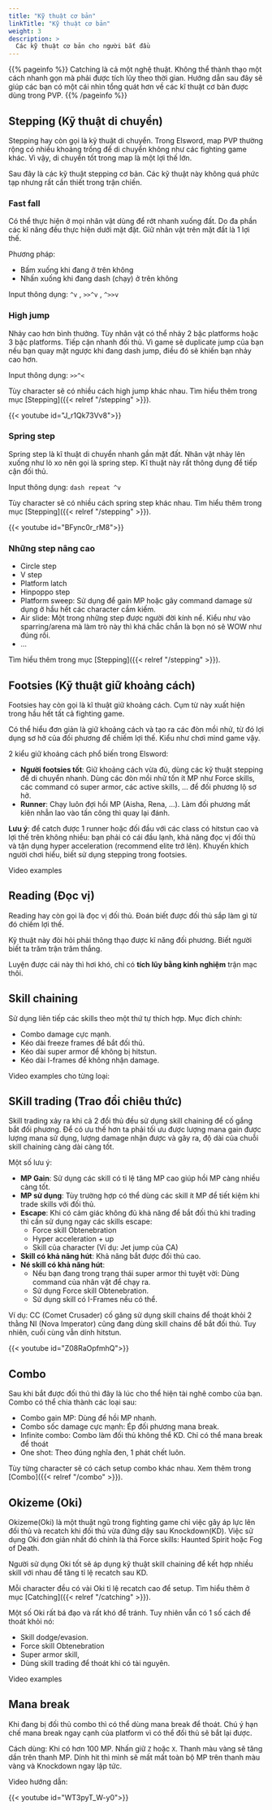 ```yaml
---
title: "Kỹ thuật cơ bản"
linkTitle: "Kỹ thuật cơ bản"
weight: 3
description: >
  Các kỹ thuật cơ bản cho người bắt đầu
---
```


{{% pageinfo %}}
Catching là cả một nghệ thuật. Không thể thành thạo một cách nhanh gọn mà phải được tích lũy theo thời gian. Hướng dẫn sau đây sẽ giúp các bạn có một cái nhìn tổng quát hơn về các kĩ thuật cơ bản được dùng trong PVP.
{{% /pageinfo %}}

## Stepping (Kỹ thuật di chuyển)

Stepping hay còn gọi là kỹ thuật di chuyển. Trong Elsword, map PVP thường rộng có nhiều khoảng trống để di chuyển không như các fighting game khác. Vì vậy, di chuyển tốt trong map là một lợi thế lớn.

Sau đây là các kỹ thuật stepping cơ bản. Các kỹ thuật này không quá phức tạp nhưng rất cần thiết trong trận chiến.

### Fast fall

Có thể thực hiện ở mọi nhân vật dùng để rớt nhanh xuống đất. Do đa phần các kĩ năng đều thực hiện dưới mặt đặt. Giữ nhân vật trên mặt đất là 1 lợi thế.

Phương pháp: 
- Bấm xuống khi đang ở trên không 
- Nhấn xuống khi đang dash (chạy) ở trên không

Input thông dụng: `^v`  , `>>^v`  ,  `^>>v`

### High jump

Nhảy cao hơn bình thưởng. Tùy nhân vật có thể nhảy 2 bậc platforms hoặc 3 bậc platforms. Tiếp cận nhanh đối thủ.
Vì game sẽ duplicate jump của bạn nếu bạn quay mặt ngược khi đang dash jump, điều đó sẽ khiến bạn nhảy cao hơn.

Input thông dụng: `>>^<`

Tùy character sẽ có nhiều cách high jump khác nhau. Tìm hiểu thêm trong mục [Stepping]({{< relref "/stepping" >}}).

<div style="max-width: 600px">{{< youtube id="J_r1Qk73Vv8">}}</div>

### Spring step
Spring step là kĩ thuật di chuyển nhanh gần mặt đất. Nhân vật nhảy lên xuống như lò xo nên gọi là spring step. Kĩ thuật này rất thông dụng để tiếp cận đối thủ. 

Input thông dụng: `dash repeat ^v`

Tùy character sẽ có nhiều cách spring step khác nhau. Tìm hiểu thêm trong mục [Stepping]({{< relref "/stepping" >}}).

<div style="max-width: 600px">{{< youtube id="BFync0r_rM8">}}</div>

### Những step nâng cao
- Circle step
- V step
- Platform latch
- Hinpoppo step
- Platform sweep: Sử dụng để gain MP hoặc gây command damage sử dụng ở hầu hết các character cầm kiếm.
- Air slide: Một trong những step được người đời kính nể. Kiểu như vào sparring/arena mà làm trò này thì khá chắc chắn là bọn nó sẽ WOW như đúng rồi.
- ...

Tìm hiểu thêm trong mục [Stepping]({{< relref "/stepping" >}}).

## Footsies (Kỹ thuật giữ khoảng cách)

Footsies hay còn gọi là kĩ thuật giữ khoảng cách. Cụm từ này xuất hiện trong hầu hết tất cả fighting game. 

Có thể hiểu đơn giản là giữ khoảng cách và tạo ra các đòn mồi nhử, từ đó lợi dụng sơ hở của đối phương để chiếm lợi thế. Kiểu như chơi mind game vậy.

2 kiểu giữ khoảng cách phổ biến trong Elsword:
- **Người footsies tốt**: Giữ khoảng cách vừa đủ, dùng các kỹ thuật stepping để di chuyển nhanh. Dùng các đòn mồi nhử tốn ít MP như Force skills, các command có super armor, các active skills, ... để đối phương lộ sơ hở.
- **Runner**: Chạy luôn đợi hồi MP (Aisha, Rena, ...). Làm đối phương mất kiên nhẫn lao vào tấn công thì quay lại đánh.

**Lưu ý**: để catch được 1 runner hoặc đối đầu với các class có hitstun cao và lợi thế trên không nhiều: bạn phải có cái đầu lạnh, khả năng đọc vị đối thủ và tận dụng hyper acceleration (recommend elite trở lên).
Khuyến khích người chơi hiểu, biết sử dụng stepping trong footsies.

Video examples

## Reading (Đọc vị)

Reading hay còn gọi là đọc vị đối thủ. Đoán biết được đối thủ sắp làm gì từ đó chiếm lợi thế. 

Kỹ thuật này đòi hỏi phải thông thạo được kĩ năng đối phương. Biết người biết ta trăm trận trăm thắng. 

Luyện được cái này thì hơi khó, chỉ có **tích lũy bằng kinh nghiệm** trận mạc thôi.

## Skill chaining

Sử dụng liên tiếp các skills theo một thứ tự thích hợp. Mục đích chính:
- Combo damage cực mạnh.
- Kéo dài freeze frames để bắt đối thủ.
- Kéo dài super armor để không bị hitstun.
- Kéo dài I-frames để không nhận damage.

Video examples cho từng loại: 

## SKill trading (Trao đổi chiêu thức)

Skill trading xảy ra khi cả 2 đổi thủ đều sử dụng skill chaining để cố gắng bắt đối phương. Để có ưu thế hơn ta phải tối ưu được lượng mana gain được lượng mana sử dụng, lượng damage nhận được và gây ra, độ dài của chuỗi skill chaining càng dài càng tốt.

Một số lưu ý:
- **MP Gain**: Sử dụng các skill có tỉ lệ tăng MP cao giúp hồi MP càng nhiều càng tốt.
- **MP sử dụng**: Tùy trường hợp có thể dùng các skill ít MP để tiết kiệm khi trade skills với đối thủ.
- **Escape**: Khi có cảm giác không đủ khả năng để bắt đối thủ khi trading thì cần sử dụng ngay các skills escape:
  - Force skill Obtenebration
  - Hyper acceleration + up
  - Skill của character (Ví dụ: Jet jump của CA)
- **Skill có khả năng hút**: Khả năng bắt được đối thủ cao.
- **Né skill có khả năng hút**: 
  - Nếu bạn đang trong trạng thái super armor thì tuyệt vời: Dùng command của nhân vật để chạy ra.
  - Sử dụng Force skill Obtenebration.
  - Sử dụng skill có I-Frames nếu có thể.

Ví dụ: CC (Comet Crusader) cố găng sử dụng skill chains để thoát khỏi 2 thằng NI (Nova Imperator) cũng đang dùng skill chains để bắt đối thủ. Tuy nhiên, cuối cùng vẫn dính hitstun.
<div style="max-width: 600px">{{< youtube id="Z08RaOpfmhQ">}}</div>

## Combo
Sau khi bắt được đối thủ thì đây là lúc cho thể hiện tài nghê combo của bạn. Combo có thể chia thành các loại sau:
- Combo gain MP: Dùng để hồi MP nhanh.
- Combo sốc damage cực mạnh: Ép đối phương mana break.
- Infinite combo: Combo làm đối thủ không thể KD. Chỉ có thể mana break để thoát
- One shot: Theo đúng nghĩa đen, 1 phát chết luôn.

Tùy từng character sẽ có cách setup combo khác nhau. Xem thêm trong [Combo]({{< relref "/combo" >}}).

## Okizeme (Oki)

Okizeme(Oki) là một thuật ngũ trong fighting game chỉ việc gây áp lực lên đối thủ và recatch khi đối thủ vừa đứng dậy sau Knockdown(KD). Việc sử dụng Oki đơn giản nhất đó chính là thả Force skills: Haunted Spirit hoặc Fog of Death.

Người sử dụng Oki tốt sẽ áp dụng kỹ thuật skill chaining để kết hợp nhiều skill với nhau để tăng tỉ lệ recatch sau KD.

Mỗi character đều có vài Oki tỉ lệ recatch cao để setup. Tìm hiểu thêm ở mục [Catching]({{< relref "/catching" >}}).

Một số Oki rất bá đạo và rất khó để tránh. Tuy nhiên vẫn có 1 số cách để thoát khỏi nó: 
- Skill dodge/evasion. 
- Force skill Obtenebration
- Super armor skill, 
- Dùng skill trading để thoát khi có tài nguyên.

Video examples


## Mana break

Khi đang bị đối thủ combo thì có thể dùng mana break để thoát. Chú ý hạn chế mana break ngay cạnh của platform vì có thể đối thủ sẽ bắt lại được.

Cách dùng: Khi có hơn 100 MP. Nhấn giữ `Z` hoặc `X`. Thanh màu vàng sẽ tăng dần trên thanh MP. Dính hit thì mình sẽ mất mất toàn bộ MP trên thanh màu vàng và Knockdown ngay lập tức.

Video hướng dẫn:
<div style="max-width: 600px">{{< youtube id="WT3pyT_W-y0">}}</div>